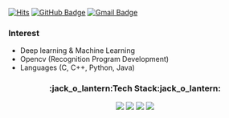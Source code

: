 [![Hits](https://hits.seeyoufarm.com/api/count/incr/badge.svg?url=https%3A%2F%2Fgithub.com%2Fshinjian&count_bg=%23FF81C2&title_bg=%232285A8&icon=github.svg&icon_color=%23FFFFFF&title=HITS&edge_flat=false)](https://hits.seeyoufarm.com)
[![GitHub Badge](http://img.shields.io/badge/-GitHub-black?style=flat-square&logo=github&link=https://github.com/shinjian)](https://github.com/shinjian)
[![Gmail Badge](https://img.shields.io/badge/-Gmail-d14836?style=flat-square&logo=Gmail&logoColor=white&link=mailto:jian11300@gmail.com)](mailto:jian11300@gmail.com)

### Interest
- Deep learning & Machine Learning
- Opencv (Recognition Program Development)
- Languages (C, C++, Python, Java)

<h3 align=center>:jack_o_lantern:Tech Stack:jack_o_lantern:</h3>

<div align=center>

![](https://img.shields.io/badge/C++-00599C?style=flat-square&logo=C%2B%2B&logoColor=white)
![](https://img.shields.io/badge/C-A8B9CC?style=flat-square&logo=C%2B%2B&logoColor=white)
![](https://img.shields.io/badge/Python-3776AB?style=flat-square&logo=Python&logoColor=white)
![](https://img.shields.io/badge/Java-007396?style=flat-square&logo=Java&logoColor=white)
</div>

